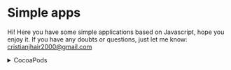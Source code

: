 # Simple apps

Hi! Here you have some simple applications based on Javascript, hope you enjoy it. If you have any doubts or questions, just let me know: cristianjhair2000@gmail.com

<details>
    <summary>CocoaPods</summary>
    Add the following line to your `Podfile`:
    
    ```ruby 
    pod 'YourAwesomeLibrary'
    ```
</details>
